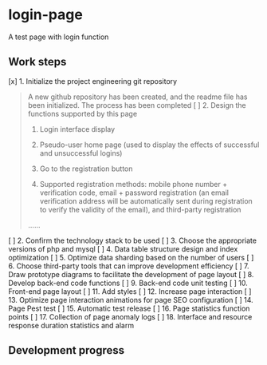 # login-page
A test page with login function

## Work steps
[x] 1. Initialize the project engineering git repository
> A new github repository has been created, and the readme file has been initialized. The process has been completed
[ ] 2. Design the functions supported by this page
> 1. Login interface display
>
> 2. Pseudo-user home page (used to display the effects of successful and unsuccessful logins)
>
> 3. Go to the registration button
>
> 4. Supported registration methods: mobile phone number + verification code, email + password registration (an email verification address will be automatically sent during registration to verify the validity of the email), and third-party registration
>
> ......

[ ] 2. Confirm the technology stack to be used
[ ] 3. Choose the appropriate versions of php and mysql
[ ] 4. Data table structure design and index optimization
[ ] 5. Optimize data sharding based on the number of users
[ ] 6. Choose third-party tools that can improve development efficiency
[ ] 7. Draw prototype diagrams to facilitate the development of page layout
[ ] 8. Develop back-end code functions
[ ] 9. Back-end code unit testing
[ ] 10. Front-end page layout
[ ] 11. Add styles
[ ] 12. Increase page interaction
[ ] 13. Optimize page interaction animations for page SEO configuration
[ ] 14. Page Pest test
[ ] 15. Automatic test release
[ ] 16. Page statistics function points
[ ] 17. Collection of page anomaly logs
[ ] 18. Interface and resource response duration statistics and alarm

## Development progress
